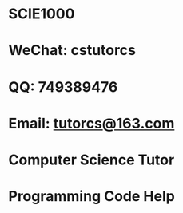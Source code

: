 # SCIE1000

# WeChat: cstutorcs

# QQ: 749389476

# Email: tutorcs@163.com

# Computer Science Tutor

# Programming Code Help
